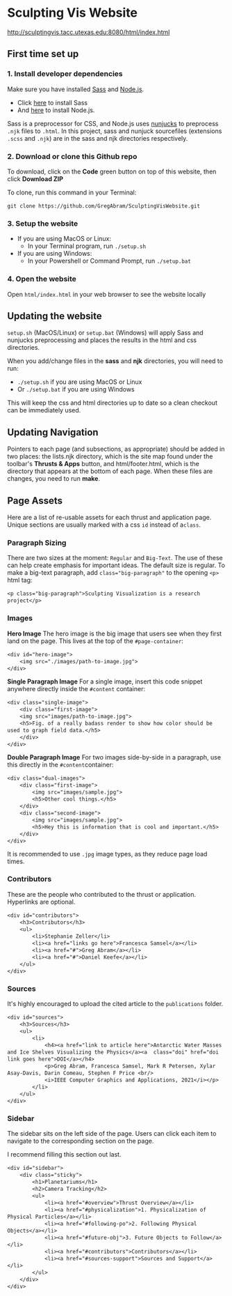 
# Sculpting Vis Website

http://sculptingvis.tacc.utexas.edu:8080/html/index.html

## First time set up

### 1. Install developer dependencies

Make sure you have installed [Sass](https://sass-lang.com/) and [Node.js](https://nodejs.org/en/download). 
- Click [here](https://sass-lang.com/install) to install Sass 
- And [here](https://nodejs.org/en/download) to install Node.js.

Sass is a preprocessor for CSS, and Node.js uses [nunjucks](https://mozilla.github.io/nunjucks/) to preprocess `.njk` files to `.html`. In this project, sass and nunjuck sourcefiles (extensions `.scss` and `.njk`) are in the sass and njk directories respectively.

### 2. Download or clone this Github repo

To download, click on the **Code** green button on top of this website, then click **Download ZIP**

To clone, run this command in your Terminal:

```
git clone https://github.com/GregAbram/SculptingVisWebsite.git
```

### 3. Setup the website

- If you are using MacOS or Linux: 
	- In your Terminal program, run `./setup.sh` 
- If you are using Windows: 
	- In your Powershell or Command Prompt, run `./setup.bat`

### 4. Open the website

Open `html/index.html` in your web browser to see the website locally 

## Updating the website

`setup.sh` (MacOS/Linux) or `setup.bat` (Windows) will apply Sass and nunjucks preprocessing and places the results in the html and css directories.  

When you add/change files in the **sass** and **njk** directories, you will need to run:

- `./setup.sh` if you are using MacOS or Linux
- Or `./setup.bat` if you are using Windows

This will keep the css and html directories up to date so a clean checkout can be immediately used.

## Updating Navigation

Pointers to each page (and subsections, as appropriate) should be added in two places: the lists.njk directory, which is the site map found under the toolbar's **Thrusts & Apps** button, and html/footer.html, which is the directory that appears at the bottom of each page.   When these files are changes, you need to run **make**.

## Page Assets
Here are a list of re-usable assets for each thrust and application page. Unique sections are usually marked with a css `id` instead of a`class`.

### Paragraph Sizing
There are two sizes at the moment: `Regular` and `Big-Text`. The use of these can help create emphasis for important ideas.
The default size is regular. To make a big-text paragraph, add `class="big-paragraph"` to the opening `<p>` html tag:

    <p class="big-paragraph">Sculpting Visualization is a research project</p>

### Images
**Hero Image**
The hero image is the big image that users see when they first land on the page. This lives at the top of the `#page-container`:

    <div id="hero-image">
    	<img src="./images/path-to-image.jpg">
    </div>

**Single Paragraph Image**
For a single image, insert this code snippet anywhere directly inside the `#content` container:

    <div class="single-image">
    	<div class="first-image">
    	<img src="images/path-to-image.jpg">
    	<h5>Fig. of a really badass render to show how color should be used to graph field data.</h5>
    	</div>
    </div>

**Double Paragraph Image**
For two images side-by-side in a paragraph, use this directly in the `#content`container:

    <div class="dual-images">
    	<div class="first-image">
    		<img src="images/sample.jpg">
    		<h5>Other cool things.</h5>
    	</div>
    	<div class="second-image">
    		<img src="images/sample.jpg">
    		<h5>Hey this is information that is cool and important.</h5>
    	</div>
    </div>

It is recommended to use `.jpg` image types, as they reduce page load times.

### Contributors
These are the people who contributed to the thrust or application. Hyperlinks are optional.

    <div id="contributors">
    	<h3>Contributors</h3>
    	<ul>
    		<li>Stephanie Zeller</li>
    		<li><a href="links go here">Francesca Samsel</a></li>
    		<li><a href="#">Greg Abram</a></li>
    		<li><a href="#">Daniel Keefe</a></li>
    	</ul>
    </div>

### Sources
It's highly encouraged to upload the cited article to the `publications` folder.

    <div id="sources">
    	<h3>Sources</h3>
    	<ul>
    		<li>
    			<h4><a href="link to article here">Antarctic Water Masses and Ice Shelves Visualizing the Physics</a><a  class="doi" href="doi link goes here">DOI</a></h4>
    			<p>Greg Abram, Francesca Samsel, Mark R Petersen, Xylar Asay-Davis, Darin Comeau, Stephen F Price <br/>
    			<i>IEEE Computer Graphics and Applications, 2021</i></p>
    		</li>
    	</ul>
    </div>

### Sidebar
The sidebar sits on the left side of the page. Users can click each item to navigate to the corresponding section on the page.

I recommend filling this section out last.

    <div id="sidebar">
    	<div class="sticky">
    		<h1>Planetariums</h1>
    		<h2>Camera Tracking</h2>
    		<ul>
    			<li><a href="#overview">Thrust Overview</a></li>
    			<li><a href="#physicalization">1. Physicalization of Physical Particles</a></li>
    			<li><a href="#following-po">2. Following Physical Objects</a></li>
    			<li><a href="#future-obj">3. Future Objects to Follow</a></li>
    			<li><a href="#contributors">Contributors</a></li>
    			<li><a href="#sources-support">Sources and Support</a></li>
    		</ul>
    	</div>
    </div>
